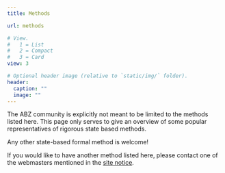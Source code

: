 ```yaml
---
title: Methods

url: methods

# View.
#   1 = List
#   2 = Compact
#   3 = Card
view: 3

# Optional header image (relative to `static/img/` folder).
header:
  caption: ""
  image: ""
---
```

The ABZ community is explicitly not meant to be limited to the methods listed here. This page only serves to give an overview of some popular representatives of rigorous state based methods. 

Any other state-based formal method is welcome! 

If you would like to have another method listed here, please contact one of the webmasters mentioned in the [site notice](/site/notice). 